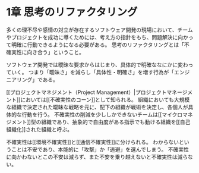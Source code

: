 # 1章 思考のリファクタリング
多くの理不尽や感情の対立が存在するソフトウェア開発の現場において、チームやプロジェクトを成功に導くためには、考え方の指針をもち、問題解決に向かって明確に行動できるようになる必要がある。
思考のリファクタリングとは「不確実性に向き合う」ということ。

ソフトウェア開発では曖昧な要求からはじまり、具体的で明確ななにかに変わっていく。
つまり「曖昧さ」を減らし「具体性・明確さ」を増す行為が「エンジニアリング」である。

[[プロジェクトマネジメント（Project Management）|プロジェクトマネージメント]]においては[[不確実性のコーン]]として知られる。
組織においても大規模な組織で決定された曖昧な戦略を元に、配下の組織が戦術を決定し、各個人が具体的な行動を行う。
不確実性の削減を少ししかできないチームは[[マイクロマネジメント]]型の組織であり、抽象的で自由度がある指示でも動ける組織を[[自己組織化]]された組織と呼ぶ。

不確実性は[[環境不確実性]]と[[通信不確実性]]に分けられる。
わからないということは不安であり、本能的に「攻撃」か「逃避」を選んでしまう。
不確実性に向かわないとこの不安は減らず、また不安を乗り越えないと不確実性は減らない。
